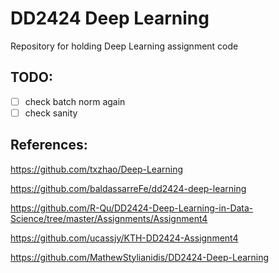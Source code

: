 # DD2424 Deep Learning
Repository for holding Deep Learning assignment code

## TODO:
- [ ] check batch norm again
- [ ] check sanity

## References:
https://github.com/txzhao/Deep-Learning

https://github.com/baldassarreFe/dd2424-deep-learning

https://github.com/R-Qu/DD2424-Deep-Learning-in-Data-Science/tree/master/Assignments/Assignment4

https://github.com/ucassjy/KTH-DD2424-Assignment4

https://github.com/MathewStylianidis/DD2424-Deep-Learning